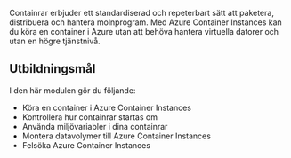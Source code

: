 Containrar erbjuder ett standardiserad och repeterbart sätt att paketera, distribuera och hantera molnprogram. Med Azure Container Instances kan du köra en container i Azure utan att behöva hantera virtuella datorer och utan en högre tjänstnivå.

## <a name="learning-objectives"></a>Utbildningsmål  

I den här modulen gör du följande:

- Köra en container i Azure Container Instances
- Kontrollera hur containrar startas om
- Använda miljövariabler i dina containrar
- Montera datavolymer till Azure Container Instances
- Felsöka Azure Container Instances
